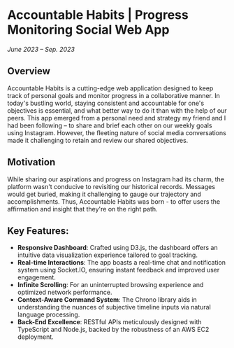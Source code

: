 # Accountable Habits | Progress Monitoring Social Web App 
_June 2023 – Sep. 2023_

## Overview
Accountable Habits is a cutting-edge web application designed to keep track of personal goals and monitor progress in a collaborative manner. In today's bustling world, staying consistent and accountable for one's objectives is essential, and what better way to do it than with the help of our peers. This app emerged from a personal need and strategy my friend and I had been following – to share and brief each other on our weekly goals using Instagram. However, the fleeting nature of social media conversations made it challenging to retain and review our shared objectives.

## Motivation
While sharing our aspirations and progress on Instagram had its charm, the platform wasn't conducive to revisiting our historical records. Messages would get buried, making it challenging to gauge our trajectory and accomplishments. Thus, Accountable Habits was born - to offer users the affirmation and insight that they're on the right path.

## Key Features:
- **Responsive Dashboard**: Crafted using D3.js, the dashboard offers an intuitive data visualization experience tailored to goal tracking.
- **Real-time Interactions**: The app boasts a real-time chat and notification system using Socket.IO, ensuring instant feedback and improved user engagement.
- **Infinite Scrolling**: For an uninterrupted browsing experience and optimized network performance.
- **Context-Aware Command System**: The Chrono library aids in understanding the nuances of subjective timeline inputs via natural language processing.
- **Back-End Excellence**: RESTful APIs meticulously designed with TypeScript and Node.js, backed by the robustness of an AWS EC2 deployment.

